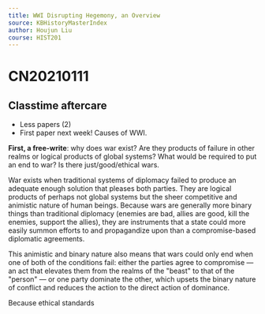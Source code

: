 ```yaml
---
title: WWI Disrupting Hegemony, an Overview
source: KBHistoryMasterIndex
author: Houjun Liu
course: HIST201
---
```


# CN20210111
## Classtime aftercare
- Less papers (2)
- First paper next week! Causes of WWI.

**First, a free-write**: why does war exist? Are they products of failure in other realms or logical products of global systems? What would be required to put an end to war? Is there just/good/ethical wars.

War exists when traditional systems of diplomacy failed to produce an adequate enough solution that pleases both parties. They are logical products of perhaps not global systems but the sheer competitive and animistic nature of human beings. Because wars are generally more binary things than traditional diplomacy (enemies are bad, allies are good, kill the enemies, support the allies), they are instruments that a state could more easily summon efforts to and propagandize upon than a compromise-based diplomatic agreements. 

This animistic and binary nature also means that wars could only end when one of both of the conditions fail: either the parties agree to compromise — an act that elevates them from the realms of the "beast" to that of the "person" — or one party dominate the other, which upsets the binary nature of conflict and reduces the action to the direct action of dominance.

Because ethical standards 

